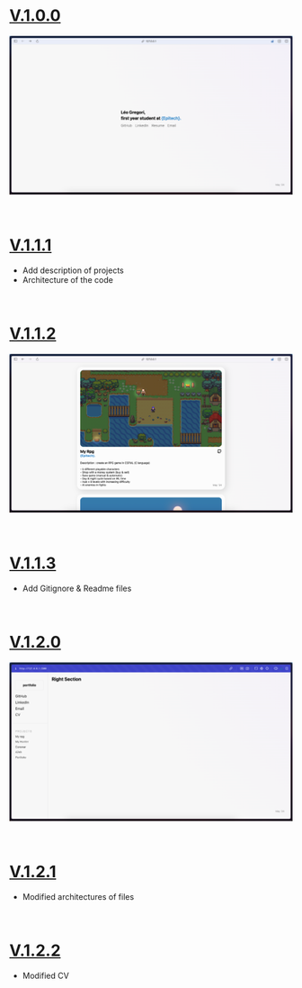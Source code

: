 # [V.1.0.0](https://github.com/xmarano/portfolio/tree/12904349ec778a5d132d1db430e5d009fc2f67d2)
![MasterHead](_readme/v.1.0.0.png)

<br>

# [V.1.1.1](https://github.com/xmarano/portfolio/tree/34827da9b2754e12c4e7b71e8af9051aca733d19)
* Add description of projects
* Architecture of the code

<br>

# [V.1.1.2](https://github.com/xmarano/portfolio/tree/bd2c3ea0551c9f21473b8f7ea2d44c3b393e925a)
![MasterHead](_readme/v.1.1.2.png)

<br>

# [V.1.1.3](https://github.com/xmarano/portfolio/tree/34827da9b2754e12c4e7b71e8af9051aca733d19)
* Add Gitignore & Readme files

<br>

# [V.1.2.0](https://github.com/xmarano/portfolio/tree/2c6d040ad37424f0404d45980b4c08b1987f3060)
![MasterHead](_readme/v.1.2.0.png)

<br>

# [V.1.2.1](https://github.com/xmarano/portfolio/tree/efbac24c7f8fd407fa31d0a36094077f65be23d3)
* Modified architectures of files

<br>

# [V.1.2.2](https://github.com/xmarano/portfolio/tree/#)
* Modified CV

